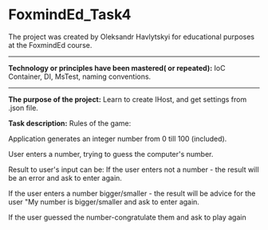 # FoxmindEd_Task4
The project was created by Oleksandr Havlytskyi for educational purposes at the FoxmindEd course.
____
**Technology or principles have been mastered( or repeated):** IoC Container, DI, MsTest, naming conventions.
____
**The purpose of the project:** Learn to create IHost, and get settings from .json file.

**Task description:**
Rules of the game:

Application generates an integer number from 0 till 100 (included).

User enters a number, trying to guess the computer's number.

Result to user's input can be:
If the user enters not a number - the result will be an error and ask to enter again.

If the user enters a number bigger/smaller - the result will be advice for the user "My number is bigger/smaller and ask to enter again.

If the user guessed the number-congratulate them and ask to play again


